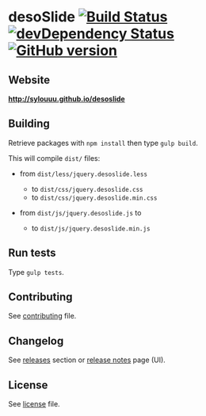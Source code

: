 # desoSlide [![Build Status](http://img.shields.io/travis/sylouuu/desoslide.svg?style=flat)](https://travis-ci.org/sylouuu/desoslide) [![devDependency Status](http://img.shields.io/david/dev/sylouuu/desoslide.svg?style=flat)](https://david-dm.org/sylouuu/desoslide#info=devDependencies) [![GitHub version](http://img.shields.io/github/release/sylouuu/desoslide.svg?style=flat)](https://github.com/sylouuu/desoslide/releases)

## Website

**http://sylouuu.github.io/desoslide**

## Building

Retrieve packages with `npm install` then type `gulp build`.

This will compile `dist/` files:

* from `dist/less/jquery.desoslide.less`
    * to `dist/css/jquery.desoslide.css`
    * to `dist/css/jquery.desoslide.min.css`

* from `dist/js/jquery.desoslide.js` to
    * to `dist/js/jquery.desoslide.min.js`

## Run tests

Type `gulp tests`.

## Contributing

See <a href="CONTRIBUTING.md">contributing</a> file.

## Changelog

See <a href="https://github.com/sylouuu/desoslide/releases">releases</a> section or <a href="http://sylouuu.github.io/desoslide/doc/release-notes.html">release notes</a> page (UI).

## License

See <a href="LICENSE.md">license</a> file.
